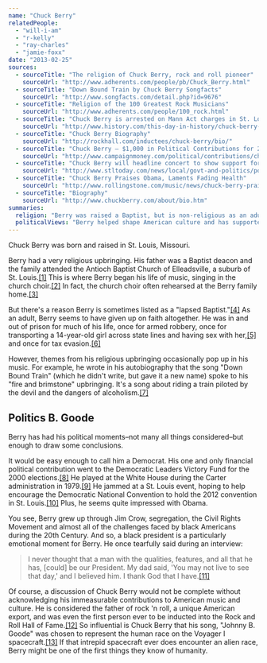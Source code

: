 ```yaml
---
name: "Chuck Berry"
relatedPeople:
  - "will-i-am"
  - "r-kelly"
  - "ray-charles"
  - "jamie-foxx"
date: "2013-02-25"
sources:
  - sourceTitle: "The religion of Chuck Berry, rock and roll pioneer"
    sourceUrl: "http://www.adherents.com/people/pb/Chuck_Berry.html"
  - sourceTitle: "Down Bound Train by Chuck Berry Songfacts"
    sourceUrl: "http://www.songfacts.com/detail.php?id=9676"
  - sourceTitle: "Religion of the 100 Greatest Rock Musicians"
    sourceUrl: "http://www.adherents.com/people/100_rock.html"
  - sourceTitle: "Chuck Berry is arrested on Mann Act charges in St. Louis, Missouri"
    sourceUrl: "http://www.history.com/this-day-in-history/chuck-berry-is-arrested-on-mann-act-charges-in-st-louis-missouri"
  - sourceTitle: "Chuck Berry Biography"
    sourceUrl: "http://rockhall.com/inductees/chuck-berry/bio/"
  - sourceTitle: "Chuck Berry – $1,000 in Political Contributions for 2000"
    sourceUrl: "http://www.campaignmoney.com/political/contributions/chuck-berry.asp?cycle=00"
  - sourceTitle: "Chuck Berry will headline concert to show support for Dem convention bid"
    sourceUrl: "http://www.stltoday.com/news/local/govt-and-politics/political-fix/chuck-berry-will-headline-concert-to-show-support-for-dem/article_f95c0580-958f-11df-b217-00127992bc8b.html"
  - sourceTitle: "Chuck Berry Praises Obama, Laments Fading Health"
    sourceUrl: "http://www.rollingstone.com/music/news/chuck-berry-praises-obama-laments-fading-voice-20121027"
  - sourceTitle: "Biography"
    sourceUrl: "http://www.chuckberry.com/about/bio.htm"
summaries:
  religion: "Berry was raised a Baptist, but is non-religious as an adult."
  politicalViews: "Berry helped shape American culture and has supported the Democratic Party throughout his life."
---
```


Chuck Berry was born and raised in St. Louis, Missouri.

Berry had a very religious upbringing. His father was a Baptist deacon and the family attended the Antioch Baptist Church of Elleadsville, a suburb of St. Louis.<a class="source-citation" href="#http%3A%2F%2Fwww.adherents.com%2Fpeople%2Fpb%2FChuck_Berry.html" title="The religion of Chuck Berry, rock and roll pioneer">[1]</a> This is where Berry began his life of music, singing in the church choir.<a class="source-citation" href="#http%3A%2F%2Fwww.adherents.com%2Fpeople%2Fpb%2FChuck_Berry.html" title="The religion of Chuck Berry, rock and roll pioneer">[2]</a> In fact, the church choir often rehearsed at the Berry family home.<a class="source-citation" href="#http%3A%2F%2Fwww.songfacts.com%2Fdetail.php%3Fid%3D9676" title="Down Bound Train by Chuck Berry Songfacts">[3]</a>

But there's a reason Berry is sometimes listed as a "lapsed Baptist."<a class="source-citation" href="#http%3A%2F%2Fwww.adherents.com%2Fpeople%2F100_rock.html" title="Religion of the 100 Greatest Rock Musicians">[4]</a> As an adult, Berry seems to have given up on faith altogether. He was in and out of prison for much of his life, once for armed robbery, once for transporting a 14-year-old girl across state lines and having sex with her,<a class="source-citation" href="#http%3A%2F%2Fwww.history.com%2Fthis-day-in-history%2Fchuck-berry-is-arrested-on-mann-act-charges-in-st-louis-missouri" title="Chuck Berry is arrested on Mann Act charges in St. Louis, Missouri">[5]</a> and once for tax evasion.<a class="source-citation" href="#http%3A%2F%2Frockhall.com%2Finductees%2Fchuck-berry%2Fbio%2F" title="Chuck Berry Biography">[6]</a>

However, themes from his religious upbringing occasionally pop up in his music. For example, he wrote in his autobiography that the song "Down Bound Train" (which he didn't write, but gave it a new name) spoke to his "fire and brimstone" upbringing. It's a song about riding a train piloted by the devil and the dangers of alcoholism.<a class="source-citation" href="#http%3A%2F%2Fwww.songfacts.com%2Fdetail.php%3Fid%3D9676" title="Down Bound Train by Chuck Berry Songfacts">[7]</a>

## Politics B. Goode

Berry has had his political moments–not many all things considered–but enough to draw some conclusions.

It would be easy enough to call him a Democrat. His one and only financial political contribution went to the Democratic Leaders Victory Fund for the 2000 elections.<a class="source-citation" href="#http%3A%2F%2Fwww.campaignmoney.com%2Fpolitical%2Fcontributions%2Fchuck-berry.asp%3Fcycle%3D00" title="Chuck Berry – $1,000 in Political Contributions for 2000">[8]</a> He played at the White House during the Carter administration in 1979.<a class="source-citation" href="#http%3A%2F%2Frockhall.com%2Finductees%2Fchuck-berry%2Fbio%2F" title="Chuck Berry Biography">[9]</a> He jammed at a St. Louis event, hoping to help encourage the Democratic National Convention to hold the 2012 convention in St. Louis.<a class="source-citation" href="#http%3A%2F%2Fwww.stltoday.com%2Fnews%2Flocal%2Fgovt-and-politics%2Fpolitical-fix%2Fchuck-berry-will-headline-concert-to-show-support-for-dem%2Farticle_f95c0580-958f-11df-b217-00127992bc8b.html" title="Chuck Berry will headline concert to show support for Dem convention bid">[10]</a> Plus, he seems quite impressed with Obama.

You see, Berry grew up through Jim Crow, segregation, the Civil Rights Movement and almost all of the challenges faced by black Americans during the 20th Century. And so, a black president is a particularly emotional moment for Berry. He once tearfully said during an interview:

>I never thought that a man with the qualities, features, and all that he has, [could] be our President. My dad said, 'You may not live to see that day,' and I believed him. I thank God that I have.<a class="source-citation" href="#http%3A%2F%2Fwww.rollingstone.com%2Fmusic%2Fnews%2Fchuck-berry-praises-obama-laments-fading-voice-20121027" title="Chuck Berry Praises Obama, Laments Fading Health">[11]</a>

Of course, a discussion of Chuck Berry would not be complete without acknowledging his immeasurable contributions to American music and culture. He is considered the father of rock 'n roll, a unique American export, and was even the first person ever to be inducted into the Rock and Roll Hall of Fame.<a class="source-citation" href="#http%3A%2F%2Frockhall.com%2Finductees%2Fchuck-berry%2Fbio%2F" title="Chuck Berry Biography">[12]</a> So influential is Chuck Berry that his song, "Johnny B. Goode" was chosen to represent the human race on the Voyager I spacecraft.<a class="source-citation" href="#http%3A%2F%2Fwww.chuckberry.com%2Fabout%2Fbio.htm" title="Biography">[13]</a> If that intrepid spacecraft ever does encounter an alien race, Berry might be one of the first things they know of humanity.